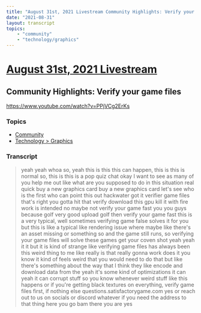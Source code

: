 ```yaml
---
title: "August 31st, 2021 Livestream Community Highlights: Verify your game files"
date: "2021-08-31"
layout: transcript
topics:
    - "community"
    - "technology/graphics"
---
```

# [August 31st, 2021 Livestream](../2021-08-31.md)
## Community Highlights: Verify your game files
https://www.youtube.com/watch?v=PPjVCg2ErKs

### Topics
* [Community](../topics/community.md)
* [Technology > Graphics](../topics/technology/graphics.md)

### Transcript

> yeah yeah whoa so, yeah this is this this can happen, this is this is normal so, this is this is a pop quiz chat okay I want to see as many of you help me out like what are you supposed to do in this situation real quick buy a new graphics card buy a new graphics card let's see who is the first who can point this out hackwater got it verifier game files that's right you gotta hit that verify download this gpu kill it with fire work is intended no maybe not verify your game fast you you guys because golf very good upload golf then verify your game fast this is a very typical, well sometimes verifying game false solves it for you but this is like a typical like rendering issue where maybe like there's an asset missing or something so and the game still runs, so verifying your game files will solve these games get your coven shot yeah yeah it it but it is kind of strange like verifying game files has always been this weird thing to me like really is that really gonna work does it you know it kind of feels weird that you would need to do that but like there's something about the way that I think they like encode and download data from the yeah it's some kind of optimizations it can yeah it can corrupt stuff so you know whenever weird stuff like this happens or if you're getting black textures on everything, verify game files first, if nothing else questions.satisfactorygame.com yes or reach out to us on socials or discord whatever if you need the address to that thing here you go bam there you are yes
